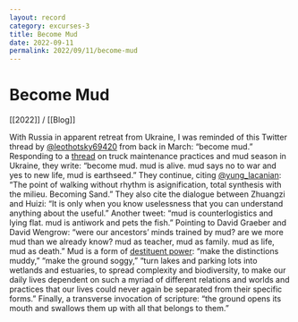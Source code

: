 ```yaml
---
layout: record
category: excurses-3
title: Become Mud
date: 2022-09-11
permalink: 2022/09/11/become-mud
---
```


# Become Mud

[[2022]] / [[Blog]]

With Russia in apparent retreat from Ukraine, I was reminded of this Twitter thread by [@leothotsky69420](https://twitter.com/leothotsky69420/status/1499188138970947591) from back in March: “become mud.” Responding to a [thread](https://twitter.com/TrentTelenko/status/1499164245250002944) on truck maintenance practices and mud season in Ukraine, they write: “become mud. mud is alive. mud says no to war and yes to new life, mud is earthseed.” They continue, citing [@yung_lacanian](https://twitter.com/yung_lacanian/status/1454558693891223558): “The point of walking without rhythm is asignification, total synthesis with the milieu. Becoming Sand.” They also cite the dialogue between Zhuangzi and Huizi: “It is only when you know uselessness that you can understand anything about the useful.” Another tweet: “mud is counterlogistics and lying flat. mud is antiwork and pets the fish.” Pointing to David Graeber and David Wengrow: “were our ancestors’ minds trained by mud? are we more mud than we already know? mud as teacher, mud as family. mud as life, mud as death.” Mud is a form of [destituent power](https://www.anarchistfederation.net/anonymous-revolution-destituent-power/): “make the distinctions muddy,” “make the ground soggy,” “turn lakes and parking lots into wetlands and estuaries, to spread complexity and biodiversity, to make our daily lives dependent on such a myriad of different relations and worlds and practices that our lives could never again be separated from their specific forms.” Finally, a transverse invocation of scripture: “the ground opens its mouth and swallows them up with all that belongs to them.”
